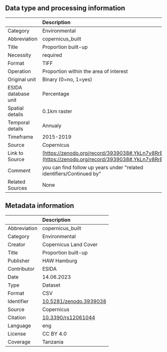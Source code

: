 ## Data type and processing information 

|                     | Description                                                                                      |
|:--------------------|:-------------------------------------------------------------------------------------------------|
| Category            | Environmental                                                                                    |
| Abbreviation        | copernicus_built                                                                                 |
| Title               | Proportion built-up                                                                              |
| Necessity           | required                                                                                         |
| Format              | TIFF                                                                                             |
| Operation           | Proportion within the area of interest                                                           |
| Original unit       | Binary (0=no, 1=yes)                                                                             |
| ESIDA database unit | Percentage                                                                                       |
| Spatial details     | 0.1km raster                                                                                     |
| Temporal details    | Annualy                                                                                          |
| Timeframe           | 2015-2019                                                                                        |
| Source              | Copernicus                                                                                       |
| Link to Source      | [https://zenodo.org/record/3939038#.YkLn7y8RrBI](https://zenodo.org/record/3939038#.YkLn7y8RrBI) |
| Comment             | you can find follow up years under "related identifiers/Continued by"                            |
| Related Sources     | None                                                                                             |

## Metadata information 

|              | Description                                                      |
|:-------------|:-----------------------------------------------------------------|
| Abbreviation | copernicus_built                                                 |
| Category     | Environmental                                                    |
| Creator      | Copernicus Land Cover                                            |
| Title        | Proportion built-up                                              |
| Publisher    | HAW Hamburg                                                      |
| Contributor  | ESIDA                                                            |
| Date         | 14.06.2023                                                       |
| Type         | Dataset                                                          |
| Format       | CSV                                                              |
| Identifier   | [10.5281/zenodo.3939038](https://doi.org/10.5281/zenodo.3939038) |
| Source       | Copernicus                                                       |
| Citation     | [10.3390/rs12061044](https://doi.org/10.3390/rs12061044)         |
| Language     | eng                                                              |
| License      | CC BY 4.0                                                        |
| Coverage     | Tanzania                                                         |